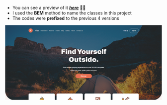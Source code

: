 - You can see a preview of it ***[here](https://raminhaghi.github.io/Camping-Website/)*** 🧑‍💻
- I used the **BEM** method to name the classes in this project 
- The codes were **prefixed** to the previous 4 versions

![Camping Web](https://github.com/RaminHaghi/Camping-Website/blob/master/camping%20web.png?raw=true)
